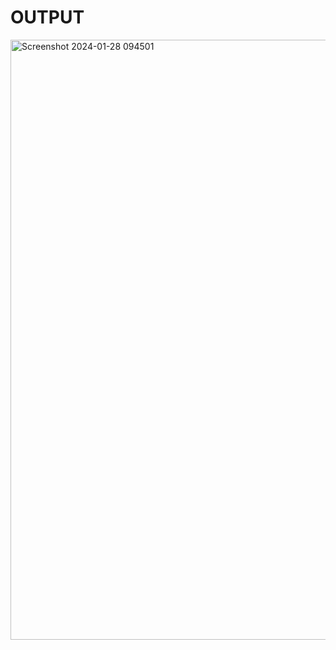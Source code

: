 # OUTPUT


<img width="960" alt="Screenshot 2024-01-28 094501" src="https://github.com/PranaliRK/BirthdayCount/assets/93364124/499d11dc-eb6e-424f-9919-9dd8ddc36c9e">
